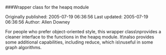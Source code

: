 ###Wrapper class for the heapq module

Originally published: 2005-07-19 06:36:56
Last updated: 2005-07-19 06:36:56
Author: Allen Downey

For people who prefer object-oriented style, this wrapper class\nprovides a cleaner interface to the functions in the heapq module.  It\nalso provides some additional capabilities, including reduce, which is\nuseful in some graph algorithms.
